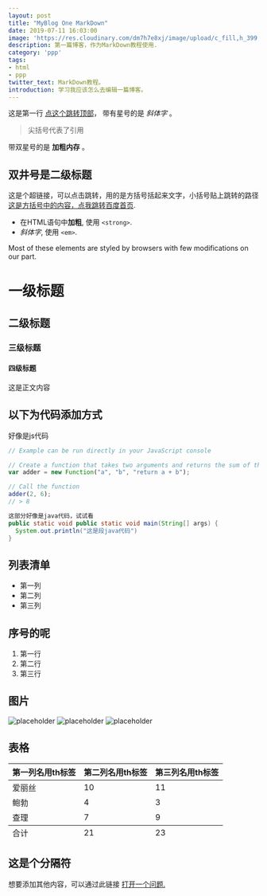 ```yaml
---
layout: post
title: "MyBlog One MarkDown"
date: 2019-07-11 16:03:00
image: 'https://res.cloudinary.com/dm7h7e8xj/image/upload/c_fill,h_399,w_760/v1501268554/sunrise_ttb9nk.jpg'
description: 第一篇博客，作为MarkDown教程使用.
category: 'ppp'
tags:
- html
- ppp
twitter_text: MarkDown教程。
introduction: 学习我应该怎么去编辑一篇博客。
---
```


这是第一行 <a href="#">点这个跳转顶部</a>， 带有星号的是 *斜体字* 。

> 尖括号代表了引用

带双星号的是 **加粗内存** 。

## 双井号是二级标题

这是个超链接，可以点击跳转，用的是方括号括起来文字，小括号贴上跳转的路径 [这是方括号中的内容，点我跳转百度首页](https://www.baidu.com).

- 在HTML语句中**加粗**, 使用 `<strong>`.
- *斜体字*, 使用 `<em>`.

Most of these elements are styled by browsers with few modifications on our part.

# 一级标题

## 二级标题

### 三级标题

#### 四级标题

这是正文内容

## 以下为代码添加方式

好像是js代码
```js
// Example can be run directly in your JavaScript console

// Create a function that takes two arguments and returns the sum of those arguments
var adder = new Function("a", "b", "return a + b");

// Call the function
adder(2, 6);
// > 8
```

```java
这部分好像是java代码，试试看
public static void public static void main(String[] args) {
  System.out.println("这是段java代码")
}
```


## 列表清单

* 第一列
* 第二列
* 第三列

## 序号的呢

1. 第一行
2. 第二行
3. 第三行

## 图片

![placeholder](https://placehold.it/850x450 "Large example image")
![placeholder](https://placehold.it/450x250 "Medium example image")
![placeholder](https://placehold.it/250x250 "Small example image")

## 表格

<table>
  <thead>
    <tr>
      <th>第一列名用th标签</th>
      <th>第二列名用th标签</th>
      <th>第三列名用th标签</th>
    </tr>
  </thead>
  <tfoot>
    <tr>
      <td>合计</td>
      <td>21</td>
      <td>23</td>
    </tr>
  </tfoot>
  <tbody>
    <tr>
      <td>爱丽丝</td>
      <td>10</td>
      <td>11</td>
    </tr>
    <tr>
      <td>鲍勃</td>
      <td>4</td>
      <td>3</td>
    </tr>
    <tr>
      <td>查理</td>
      <td>7</td>
      <td>9</td>
    </tr>
  </tbody>
</table>

这是个分隔符
-----

想要添加其他内容，可以通过此链接 <a href="https://github.com/poole/poole/issues/new">打开一个问题.</a>










